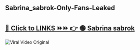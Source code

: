 
 ## Sabrina_sabrok-Only-Fans-Leaked

# <h2><a href="https://clipsfans.com/Sabrina_sabrok&ref=git">🔗 Click to LINKS ⏩⏩ 👉 🟢 Sabrina sabrok </a></h2>

<a href="https://clipsfans.com/Sabrina_sabrok&ref=git" rel="nofollow" data-target="animated-image.originalLink"><img src="https://i.ibb.co.com/xMMVF88/686577567.gif" alt="Viral Video Original" style="max-width: 100%; display: inline-block;" data-target="animated-image.originalImage"></a>
